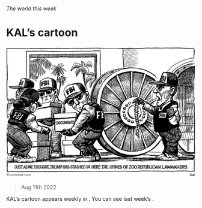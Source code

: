 ###### The world this week

# KAL’s cartoon 

#####  

![image](images/20220813_WWD000.png) 

> Aug 11th 2022 






KAL’s cartoon appears weekly in . You can see last week’s .

